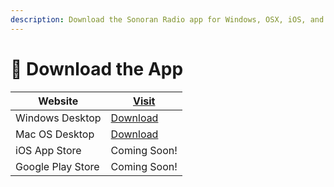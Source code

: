 ```yaml
---
description: Download the Sonoran Radio app for Windows, OSX, iOS, and Android!
---
```


# 📱 Download the App



| Website           | [Visit](https://sonoranradio.com)                                                                                        |
| ----------------- | ------------------------------------------------------------------------------------------------------------------------ |
| Windows Desktop   | [Download](https://github.com/Sonoran-Software/SonoranRadio\_Windows/releases/latest/download/Sonoran-Radio.exe)         |
| Mac OS Desktop    | [Download](https://github.com/Sonoran-Software/SonoranRadio\_MacOS/releases/latest/download/Sonoran-Radio-universal.exe) |
| iOS App Store     | Coming Soon!                                                                                                             |
| Google Play Store | Coming Soon!                                                                                                             |

